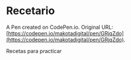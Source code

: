 # Recetario

A Pen created on CodePen.io. Original URL: [https://codepen.io/makotadigital/pen/GRjqZdo](https://codepen.io/makotadigital/pen/GRjqZdo).

Recetas para practicar
